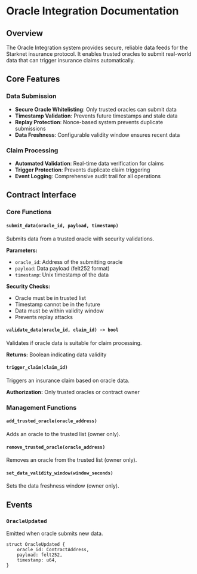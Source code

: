 # Oracle Integration Documentation

## Overview

The Oracle Integration system provides secure, reliable data feeds for the Starknet insurance protocol. It enables trusted oracles to submit real-world data that can trigger insurance claims automatically.

## Core Features

### Data Submission

- **Secure Oracle Whitelisting**: Only trusted oracles can submit data
- **Timestamp Validation**: Prevents future timestamps and stale data
- **Replay Protection**: Nonce-based system prevents duplicate submissions
- **Data Freshness**: Configurable validity window ensures recent data

### Claim Processing

- **Automated Validation**: Real-time data verification for claims
- **Trigger Protection**: Prevents duplicate claim triggering
- **Event Logging**: Comprehensive audit trail for all operations

## Contract Interface

### Core Functions

#### `submit_data(oracle_id, payload, timestamp)`

Submits data from a trusted oracle with security validations.

**Parameters:**

- `oracle_id`: Address of the submitting oracle
- `payload`: Data payload (felt252 format)
- `timestamp`: Unix timestamp of the data

**Security Checks:**

- Oracle must be in trusted list
- Timestamp cannot be in the future
- Data must be within validity window
- Prevents replay attacks

#### `validate_data(oracle_id, claim_id) -> bool`

Validates if oracle data is suitable for claim processing.

**Returns:** Boolean indicating data validity

#### `trigger_claim(claim_id)`

Triggers an insurance claim based on oracle data.

**Authorization:** Only trusted oracles or contract owner

### Management Functions

#### `add_trusted_oracle(oracle_address)`

Adds an oracle to the trusted list (owner only).

#### `remove_trusted_oracle(oracle_address)`

Removes an oracle from the trusted list (owner only).

#### `set_data_validity_window(window_seconds)`

Sets the data freshness window (owner only).

## Events

### `OracleUpdated`

Emitted when oracle submits new data.

```cairo
struct OracleUpdated {
    oracle_id: ContractAddress,
    payload: felt252,
    timestamp: u64,
}
```
